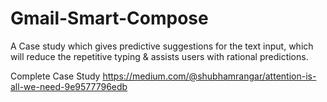# Gmail-Smart-Compose
A Case study which gives predictive suggestions for the text input, which will reduce the repetitive typing &amp; assists users with rational predictions.

Complete Case Study 
https://medium.com/@shubhamrangar/attention-is-all-we-need-9e9577796edb
